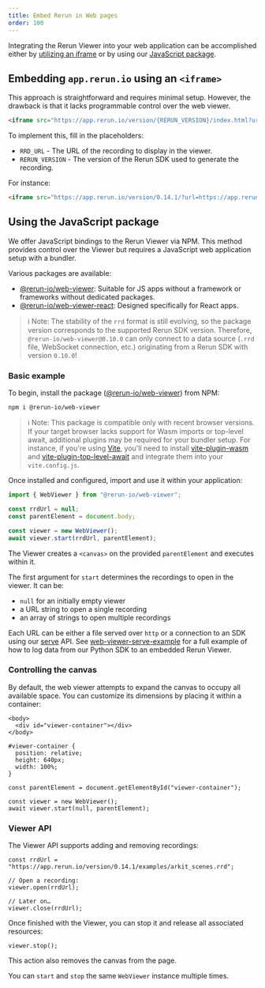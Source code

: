 ```yaml
---
title: Embed Rerun in Web pages
order: 100
---
```


Integrating the Rerun Viewer into your web application can be accomplished either by [utilizing an iframe](#embedding-apprerunio-using-an-iframe) or by using our [JavaScript package](#using-the-javascript-package).

## Embedding `app.rerun.io` using an `<iframe>`

This approach is straightforward and requires minimal setup. However, the drawback is that it lacks programmable control over the web viewer.

```html
<iframe src="https://app.rerun.io/version/{RERUN_VERSION}/index.html?url={RRD_URL}"></iframe>
```

To implement this, fill in the placeholders:
- `RRD_URL` - The URL of the recording to display in the viewer.
- `RERUN_VERSION` - The version of the Rerun SDK used to generate the recording.

For instance:

```html
<iframe src="https://app.rerun.io/version/0.14.1/?url=https://app.rerun.io/version/0.14.1/examples/arkit_scenes.rrd"></iframe>
```

## Using the JavaScript package

We offer JavaScript bindings to the Rerun Viewer via NPM. This method provides control over the Viewer but requires a JavaScript web application setup with a bundler.

Various packages are available:
- [@rerun-io/web-viewer](https://www.npmjs.com/package/@rerun-io/web-viewer): Suitable for JS apps without a framework or frameworks without dedicated packages.
- [@rerun-io/web-viewer-react](https://www.npmjs.com/package/@rerun-io/web-viewer-react): Designed specifically for React apps.

> ℹ️ Note: The stability of the `rrd` format is still evolving, so the package version corresponds to the supported Rerun SDK version. Therefore, `@rerun-io/web-viewer@0.10.0` can only connect to a data source (`.rrd` file, WebSocket connection, etc.) originating from a Rerun SDK with version `0.10.0`!

### Basic example

To begin, install the package ([@rerun-io/web-viewer](https://www.npmjs.com/package/@rerun-io/web-viewer)) from NPM:

```
npm i @rerun-io/web-viewer
```

> ℹ Note: This package is compatible only with recent browser versions. If your target browser lacks support for Wasm imports or top-level await, additional plugins may be required for your bundler setup. For instance, if you're using [Vite](https://vitejs.dev/), you'll need to install [vite-plugin-wasm](https://www.npmjs.com/package/vite-plugin-wasm) and [vite-plugin-top-level-await](https://www.npmjs.com/package/vite-plugin-top-level-await) and integrate them into your `vite.config.js`.

Once installed and configured, import and use it within your application:

```js
import { WebViewer } from "@rerun-io/web-viewer";

const rrdUrl = null;
const parentElement = document.body;

const viewer = new WebViewer();
await viewer.start(rrdUrl, parentElement);
```

The Viewer creates a `<canvas>` on the provided `parentElement` and executes within it.

The first argument for `start` determines the recordings to open in the viewer. It can be:
- `null` for an initially empty viewer
- a URL string to open a single recording
- an array of strings to open multiple recordings

Each URL can be either a file served over `http` or a connection to an SDK using our [serve](https://www.rerun.io/docs/reference/sdk/operating-modes#serve) API. See [web-viewer-serve-example](https://github.com/rerun-io/web-viewer-serve-example) for a full example of how to log data from our Python SDK to an embedded Rerun Viewer.

### Controlling the canvas

By default, the web viewer attempts to expand the canvas to occupy all available space. You can customize its dimensions by placing it within a container:

```html,id=embed-web-viewer-canvas-control-html
<body>
  <div id="viewer-container"></div>
</body>
```

```css,id=embed-web-viewer-canvas-control-css
#viewer-container {
  position: relative;
  height: 640px;
  width: 100%;
}
```

```js,id=embed-web-viewer-canvas-control-js
const parentElement = document.getElementById("viewer-container");

const viewer = new WebViewer();
await viewer.start(null, parentElement);
```

### Viewer API

The Viewer API supports adding and removing recordings:

```js,id=embed-web-viewer-api-js-open-close
const rrdUrl = "https://app.rerun.io/version/0.14.1/examples/arkit_scenes.rrd";

// Open a recording:
viewer.open(rrdUrl);

// Later on…
viewer.close(rrdUrl);
```

Once finished with the Viewer, you can stop it and release all associated resources:

```js,id=embed-web-viewer-api-js-stop
viewer.stop();
```

This action also removes the canvas from the page.

You can `start` and `stop` the same `WebViewer` instance multiple times.
